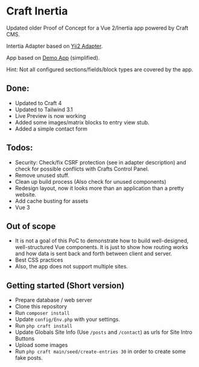 # Craft Inertia

Updated older Proof of Concept for a Vue 2/Inertia app powered by Craft CMS.

Intertia Adapter based on [Yii2 Adapter](https://www.yiiframework.com/extension/tebe/yii2-inertia).

App based on [Demo App](https://pingcrm-yii2.tebe.ch/) (simplified).

Hint: Not all configured sections/fields/block types are covered by the app.

## Done:

* Updated to Craft 4
* Updated to Tailwind 3.1
* Live Preview is now working
* Added some images/matrix blocks to entry view stub.
* Added a simple contact form

## Todos:

* Security: Check/fix CSRF protection (see in adapter description) and check for possible conflicts with Crafts Control Panel.
* Remove unused stuff.
* Clean up build process (Also check for unused components)
* Redesign layout, now it looks more than an application than a pretty website.
* Add cache busting for assets
* Vue 3

## Out of scope

* It is not a goal of this PoC to demonstrate how to build well-designed, well-structured Vue components. It is just to show how routing works and how data is sent back and forth between client and server.
* Best CSS practices
* Also, the app does not support multiple sites.

## Getting started (Short version)

* Prepare database / web server
* Clone this repository
* Run `composer install`
* Update `config/Env.php` with your settings.
* Run `php craft install`
* Update Globals Site Info (Use `/posts` and `/contact`) as urls for Site Intro Buttons
* Upload some images
* Run `php craft main/seed/create-entries 30` in order to create some fake posts.
